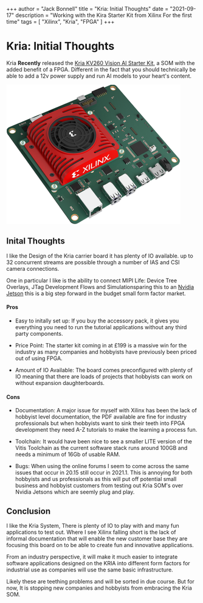 +++
author = "Jack Bonnell"
title = "Kria: Initial Thoughts"
date = "2021-09-17"
description = "Working with the Kira Starter Kit from Xilinx For the first time"
tags = [
    "Xilinx",
    "Kria",
    "FPGA"
]
+++

# Kria: Initial Thoughts

Kria **Recently** released the [Kria KV260 Vision AI Starter Kit], a SOM with the added benefit of a FPGA. Different in the fact that you should technically be able to add a 12v power supply and run AI models to your heart's content.

![Kria KV260 Vision AI Starter Kit](/img/kria.png)

## Inital Thoughts

I like the Design of the Kria carrier board it has plenty of IO available. up to 32 concurrent streams are possible through a number of IAS and CSI camera connections. 

One in particular I like is the ability to connect MIPI Life: Device Tree Overlays, JTag Development Flows and Simulationsparing this to an [Nvidia Jetson] this is a big step forward in the budget small form factor market.

#### Pros

* Easy to initally set up: If you buy the accessory pack, it gives you everything you need to run the tutorial applications without any third party components. 

* Price Point: The starter kit coming in at £199 is a massive win for the industry as many companies and hobbyists have previously been priced out of using FPGA.

* Amount of IO Available: The board comes preconfigured with plenty of IO meaning that there are loads of projects that hobbyists can work on without expansion daughterboards.

#### Cons

* Documentation: A major issue for myself with Xilinx has been the lack of hobbyist level documentation, the PDF available are fine for industry professionals but when hobbyists want to sink their teeth into FPGA development they need A-Z tutorials to make the learning a process fun.

* Toolchain: It would have been nice to see a smaller LITE version of the Vitis Toolchain as the current software stack runs around 100GB and needs a minimum of 16Gb of usable RAM.

* Bugs: When using the online forums I seem to come across the same issues that occur in 20.15 still occur in 2021.1. This is annoying for both hobbyists and us professionals as this will put off potential small business and hobbyist customers from testing out Kria SOM's over Nvidia Jetsons which are seemly plug and play.

## Conclusion

I like the Kria System, There is plenty of IO to play with and many fun applications to test out. Where I see Xilinx falling short is the lack of informal documentation that will enable the new customer base they are focusing this board on to be able to create fun and innovative applications.

From an industry perspective, it will make it much easier to integrate software applications designed on the KRIA into different form factors for industrial use as companies will use the same basic infrastructure.

Likely these are teething problems and will be sorted in due course. But for now, It is stopping new companies and hobbyists from embracing the Kria SOM.

[Kria KV260 Vision AI Starter Kit]: https://www.xilinx.com/products/som/kria/kv260-vision-starter-kit.html
[Nvidia Jetson]: https://www.nvidia.com/en-gb/autonomous-machines/embedded-systems/
